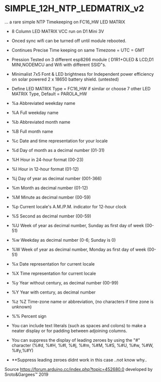 # SIMPLE_12H_NTP_LEDMATRIX_v2
... a rare simple NTP Timekeeping on FC16_HW LED MATRIX

- 8 Column LED MATRIX VCC run on D1 Mini 3V
- Onced sync wifi can be turned off until module rebooted.
- Continues Precise Time keeping on same Timezone = UTC = GMT 
- Pression Tested on 3 different esp8266 module ( D1R1+OLED & LCD,D1 MINI,NODEMCU and Wifi with different SSID"s.
- Minimalist 7x5 Font & LED brightness for Independent power efficiency on solar powered 2 x 18650 battery shield. (untested)
- Define LED MATRIX Type =  FC16_HW if similar or choose 7 other LED MATRIX Type, Default = PAROLA_HW

 - %a Abbreviated weekday name
 - %A Full weekday name
 - %b Abbreviated month name
 - %B Full month name
 - %c Date and time representation for your locale
 - %d Day of month as a decimal number (01-31)
 - %H Hour in 24-hour format (00-23)
 - %I Hour in 12-hour format (01-12)
 - %j Day of year as decimal number (001-366)
 - %m Month as decimal number (01-12)
 - %M Minute as decimal number (00-59)
 - %p Current locale's A.M./P.M. indicator for 12-hour clock
 - %S Second as decimal number (00-59)
 - %U Week of year as decimal number,  Sunday as first day of week (00-51)
 - %w Weekday as decimal number (0-6; Sunday is 0)
 - %W Week of year as decimal number, Monday as first day of week (00-51)
 - %x Date representation for current locale
 - %X Time representation for current locale
 - %y Year without century, as decimal number (00-99)
 - %Y Year with century, as decimal number
 - %z %Z Time-zone name or abbreviation, (no characters if time zone is unknown)
 - %% Percent sign
 - You can include text literals (such as spaces and colons) to make a neater display or for padding between adjoining columns.
 - You can suppress the display of leading zeroes  by using the "#" character  (%#d, %#H, %#I, %#j, %#m, %#M, %#S, %#U, %#w, %#W, %#y,%#Y)

-  **Suppress leading zeroes didnt work in this case ..not know why..

Source https://forum.arduino.cc/index.php?topic=452680.0 developed by Sroto&Gargees™ 2019 
